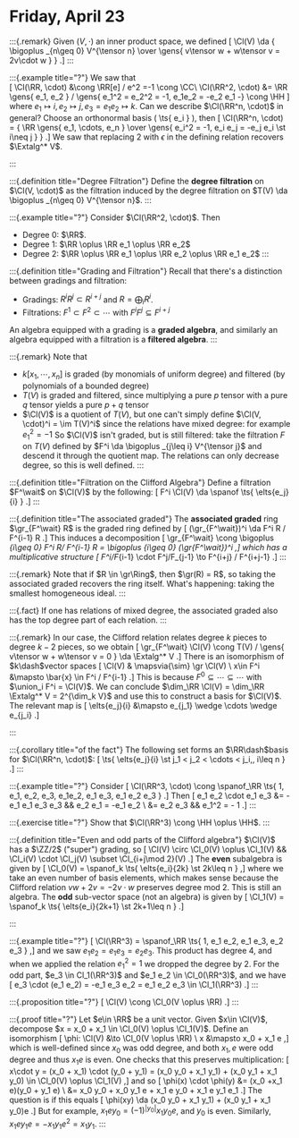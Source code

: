 # Friday, April 23


:::{.remark}
Given $(V, \cdot)$ an inner product space, we defined
\[
\Cl(V) \da { \bigoplus _{n\geq 0} V^{\tensor n} \over \gens{ v\tensor w + w\tensor v = 2v\cdot w } }
.\]
:::

:::{.example title="?"}
We saw that \
\[
\Cl(\RR, \cdot) 
&\cong \RR[e] / e^2 
=-1 \cong \CC\\
\Cl(\RR^2, \cdot) 
&= \RR \gens{ e_1, e_2 } / \gens{ e_1^2 = e_2^2 = -1, e_1e_2 = -e_2 e_1 -} \cong \HH
\]
where $e_1\mapsto i, e_2\mapsto j, e_3 = e_1 e_2 \mapsto k$.
Can we describe $\Cl(\RR^n, \cdot)$ in general?
Choose an orthonormal basis \( \ts{ e_i } \), then 
\[
\Cl(\RR^n, \cdot) = { \RR \gens{ e_1, \cdots, e_n } \over \gens{ e_i^2 = -1, e_i e_j = -e_j e_i \st i\neq j } }
.\]
We saw that replacing $2$ with $\epsilon$ in the defining relation recovers $\Extalg^* V$.

:::

:::{.definition title="Degree Filtration"}
Define the **degree filtration** on $\Cl(V, \cdot)$ as the filtration induced by the degree filtration on $T(V) \da \bigoplus _{n\geq 0} V^{\tensor n}$.
:::

:::{.example title="?"}
Consider $\Cl(\RR^2, \cdot)$. 
Then

- Degree 0: $\RR$.
- Degree 1: $\RR \oplus \RR e_1 \oplus \RR e_2$
- Degree 2: $\RR \oplus \RR e_1 \oplus \RR e_2 \oplus \RR e_1 e_2$
:::

:::{.definition title="Grading and Filtration"}
Recall that there's a distinction between gradings and filtration:

- Gradings: $R^i R^j \subset R^{i+j}$ and $R = \bigoplus_i R^i$.
- Filtrations: $F^1 \subset F^2 \subset \cdots$ with $F^i F^j \subseteq F^{i+j}$

An algebra equipped with a grading is a **graded algebra**, and similarly an algebra equipped with a filtration is a **filtered algebra**.
:::

:::{.remark}
Note that 

- $k[x_1, \cdots, x_n]$ is graded (by monomials of uniform degree) and filtered (by polynomials of a bounded degree)
- $T(V)$ is graded and filtered, since multiplying a pure $p$ tensor with a pure $q$ tensor yields a pure $p+q$ tensor
- $\Cl(V)$ is a quotient of $T(V)$, but one can't simply define $\Cl(V, \cdot)^i = \im T(V)^i$ since the relations have mixed degree: for example $e_1^2 = -1$
  So $\Cl(V)$ isn't graded, but is still filtered: take the filtration $F$ on $T(V)$ defined by $F^i \da \bigoplus _{j\leq  i} V^{\tensor j}$ and descend it through the quotient map.
  The relations can only decrease degree, so this is well defined.
:::

:::{.definition title="Filtration on the Clifford Algebra"}
Define a filtration $F^\wait$ on $\Cl(V)$ by the following:
\[
F^i \Cl(V) \da \spanof \ts{ \elts{e_j}{i} } 
.\]
:::

:::{.definition title="The associated graded"}
The **associated graded** ring $\gr_{F^\wait} R$ is the graded ring defined by 
\[
(\gr_{F^\wait})^i \da F^i R / F^{i-1} R
.\]
This induces a decomposition
\[
\gr_{F^\wait} \cong \bigoplus _{i\geq 0} F^i R/ F^{i-1} R = \bigoplus _{i\geq 0} (\gr_{F^\wait})^i
,\]
which has a multiplicative structure
\[
F^i/F_{i-1} \cdot F^j/F_{j-1} \to F^{i+j} / F^{i+j-1}
.\]
:::

:::{.remark}
Note that if $R \in \gr\Ring$, then $\gr(R) = R$, so taking the associated graded recovers the ring itself.
What's happening: taking the smallest homogeneous ideal.
:::

:::{.fact}
If one has relations of mixed degree, the associated graded also has the top degree part of each relation.
:::

:::{.remark}
In our case, the Clifford relation relates degree $k$ pieces to degree $k-2$ pieces, so we obtain
\[
\gr_{F^\wait} \Cl(V) \cong T(V) / \gens{ v\tensor w + w\tensor v = 0 } \da \Extalg^* V
.\]
There is an isomorphism of $k\dash$vector spaces
\[
\Cl(V) & \mapsvia{\sim} \gr \Cl(V) \\
x\in F^i &\mapsto \bar{x} \in F^i / F^{i-1}
.\]
This is because $F^0 \subseteq \cdots \subseteq \cdots$ with $\union_i F^i = \Cl(V)$.
We can conclude $\dim_\RR \Cl(V) = \dim_\RR \Extalg^* V = 2^{\dim_k V}$ and use this to construct a basis for $\Cl(V)$.
The relevant map is 
\[
\elts{e_j}{i} &\mapsto e_{j_1} \wedge \cdots \wedge e_{j_i}
.\]

:::

:::{.corollary title="of the fact"}
The following set forms an $\RR\dash$basis for $\Cl(\RR^n, \cdot)$:
\[
\ts{ \elts{e_j}{i} \st j_1 < j_2 < \cdots < j_i,\, i\leq n } 
.\]
:::

:::{.example title="?"}
Consider
\[
\Cl(\RR^3, \cdot) \cong \spanof_\RR \ts{ 1, e_1, e_2, e_3, e_1e_2, e_1 e_3, e_1 e_2 e_3 } 
.\]
Then
\[
e_1 e_2 \cdot e_1 e_3 
&= -e_1 e_1 e_3 e_3 
  && e_2 e_1 = -e_1 e_2 \\
&= e_2 e_3 
  && e_1^2 = - 1
.\]
:::

:::{.exercise title="?"}
Show that $\Cl(\RR^3) \cong \HH \oplus \HH$.
:::

:::{.definition title="Even and odd parts of the Clifford algebra"}
$\Cl(V)$ has a $\ZZ/2$ ("super") grading, so
\[
\Cl(V) \circ \Cl_0(V) \oplus \Cl_1(V) && \Cl_i(V) \cdot \Cl_j(V) \subset \Cl_{i+j\mod 2}(V)
.\]
The **even** subalgebra is given by 
\[
\Cl_0(V) = \spanof_k \ts{ \elts{e_i}{2k} \st 2k\leq n } 
,\]
where we take an even number of basis elements, which makes sense because the Clifford relation $vw + 2v = -2v\cdot w$ preserves degree mod 2.
This is still an algebra.
The **odd** sub-vector space (not an algebra) is given by
\[
\Cl_1(V) = \spanof_k \ts{ \elts{e_i}{2k+1} \st 2k+1\leq n } 
.\]

:::

:::{.example title="?"}
\[
\Cl(\RR^3) = \spanof_\RR \ts{ 1, e_1 e_2, e_1 e_3, e_2 e_3 } 
,\]
and we saw $e_1 e_2 = e_1 e_3 = e_2 e_3$.
This product has degree 4, and when we applied the relation $e_1^2=1$ we dropped the degree by 2.
For the odd part, $e_3 \in Cl_1(\RR^3)$ and $e_1 e_2 \in \Cl_0(\RR^3)$, and we have
\[
e_3 \cdot (e_1 e_2) = -e_1 e_3 e_2 = e_1 e_2 e_3 \in \Cl_1(\RR^3)
.\]
:::

:::{.proposition title="?"}
\[
\Cl(V) \cong \Cl_0(V \oplus \RR)
.\]
:::

:::{.proof title="?"}
Let $e\in \RR$ be a unit vector.
Given $x\in \Cl(V)$, decompose $x = x_0 + x_1 \in \Cl_0(V) \oplus \Cl_1(V)$.
Define an isomorphism
\[
\phi: \Cl(V) &\to \Cl_0(V \oplus \RR) \\
x &\mapsto x_0 + x_1 e
,\]
which is well-defined since $x_0$ was odd degree, and both $x_1, e$ were odd degree and thus $x_1 e$ is even.
One checks that this preserves multiplication:
\[
x\cdot y = (x_0 + x_1) \cdot (y_0 + y_1) = (x_0 y_0 + x_1 y_1) + (x_0 y_1 + x_1 y_0) \in \Cl_0(V) \oplus \Cl_1(V)
,\]
and so
\[
\phi(x) \cdot \phi(y) 
&= (x_0 +x_1 e)(y_0 + y_1 e) \\
&= x_0 y_0 + x_0 y_1 e + x_1 e y_0 + x_1 e y_1 e_1
.\]
The question is if this equals
\[
\phi(xy) \da (x_0 y_0 + x_1 y_1) + (x_0 y_1 + x_1 y_0)e
.\]
But for example, $x_1 e y_0 = (-1)^{|y_0|} x_1 y_0 e$, and $y_0$ is even.
Similarly, $x_1 e y_1 e = -x_1 y_1 e^2 = x_1 y_1$.
:::

